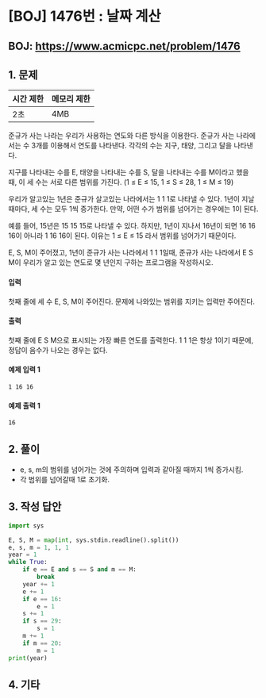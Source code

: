 #  [BOJ] 1476번 : 날짜 계산

## BOJ: https://www.acmicpc.net/problem/1476

## 1. 문제

|시간 제한| 메모리 제한| 
|:----|:----|
|2초|4MB|

준규가 사는 나라는 우리가 사용하는 연도와 다른 방식을 이용한다. 준규가 사는 나라에서는 수 3개를 이용해서 연도를 나타낸다. 각각의 수는 지구, 태양, 그리고 달을 나타낸다.

지구를 나타내는 수를 E, 태양을 나타내는 수를 S, 달을 나타내는 수를 M이라고 했을 때, 이 세 수는 서로 다른 범위를 가진다. (1 ≤ E ≤ 15, 1 ≤ S ≤ 28, 1 ≤ M ≤ 19)

우리가 알고있는 1년은 준규가 살고있는 나라에서는 1 1 1로 나타낼 수 있다. 1년이 지날 때마다, 세 수는 모두 1씩 증가한다. 만약, 어떤 수가 범위를 넘어가는 경우에는 1이 된다.

예를 들어, 15년은 15 15 15로 나타낼 수 있다. 하지만, 1년이 지나서 16년이 되면 16 16 16이 아니라 1 16 16이 된다. 이유는 1 ≤ E ≤ 15 라서 범위를 넘어가기 때문이다.

E, S, M이 주어졌고, 1년이 준규가 사는 나라에서 1 1 1일때, 준규가 사는 나라에서 E S M이 우리가 알고 있는 연도로 몇 년인지 구하는 프로그램을 작성하시오.

#### 입력
첫째 줄에 세 수 E, S, M이 주어진다. 문제에 나와있는 범위를 지키는 입력만 주어진다.

#### 출력
첫째 줄에 E S M으로 표시되는 가장 빠른 연도를 출력한다. 1 1 1은 항상 1이기 때문에, 정답이 음수가 나오는 경우는 없다.

#### 예제 입력 1
```
1 16 16
```
#### 예제 출력 1
```
16
```

## 2. 풀이
- e, s, m의 범위를 넘어가는 것에 주의하며 입력과 같아질 때까지 1씩 증가시킴.
- 각 범위를 넘어갈때 1로 초기화.

## 3. 작성 답안
```python
import sys

E, S, M = map(int, sys.stdin.readline().split())
e, s, m = 1, 1, 1
year = 1
while True:
	if e == E and s == S and m == M:
		break
	year += 1
	e += 1
	if e == 16:
		e = 1
	s += 1
	if s == 29:
		s = 1
	m += 1
	if m == 20:
		m = 1
print(year)
```
## 4. 기타
